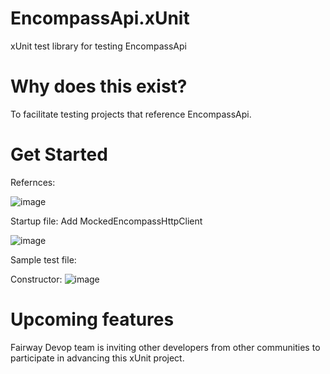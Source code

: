# EncompassApi.xUnit
xUnit test library for testing EncompassApi
# Why does this exist?
To facilitate testing projects that reference EncompassApi.
# Get Started
Refernces:

![image](https://user-images.githubusercontent.com/79709750/117072057-8861ae00-acf5-11eb-90f4-11bf9a399dca.png)

Startup file:
Add MockedEncompassHttpClient

![image](https://user-images.githubusercontent.com/79709750/117072299-d8d90b80-acf5-11eb-8b0a-da3e71985ccf.png)

Sample test file:

Constructor:
![image](https://user-images.githubusercontent.com/79709750/117072647-6288d900-acf6-11eb-8e47-a347a8ed77a1.png)


# Upcoming features
Fairway Devop team is inviting other developers from other communities to participate in advancing this xUnit project. 
